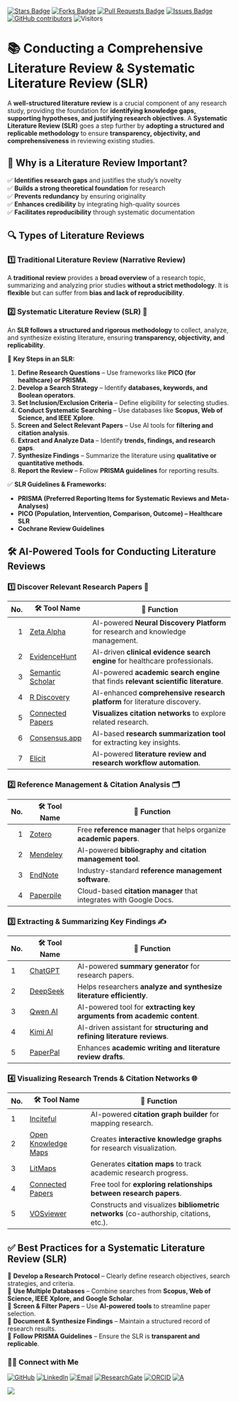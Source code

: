 <a href="https://github.com/drshahizan/short-course/stargazers"><img src="https://img.shields.io/github/stars/drshahizan/short-course" alt="Stars Badge"/></a>
<a href="https://github.com/drshahizan/short-course/network/members"><img src="https://img.shields.io/github/forks/drshahizan/short-course" alt="Forks Badge"/></a>
<a href="https://github.com/drshahizan/short-course/pulls"><img src="https://img.shields.io/github/issues-pr/drshahizan/short-course" alt="Pull Requests Badge"/></a>
<a href="https://github.com/drshahizan/short-course"><img src="https://img.shields.io/github/issues/drshahizan/short-course" alt="Issues Badge"/></a>
<a href="https://github.com/drshahizan/short-course/graphs/contributors"><img alt="GitHub contributors" src="https://img.shields.io/github/contributors/drshahizan/short-course?color=2b9348"></a>
![Visitors](https://api.visitorbadge.io/api/visitors?path=https%3A%2F%2Fgithub.com%2Fdrshahizan%2Fshort-course&labelColor=%23d9e3f0&countColor=%23697689&style=flat)

# 📚 Conducting a Comprehensive Literature Review & Systematic Literature Review (SLR)

A **well-structured literature review** is a crucial component of any research study, providing the foundation for **identifying knowledge gaps, supporting hypotheses, and justifying research objectives**. A **Systematic Literature Review (SLR)** goes a step further by **adopting a structured and replicable methodology** to ensure **transparency, objectivity, and comprehensiveness** in reviewing existing studies.  

## 🎯 **Why is a Literature Review Important?**  

✅ **Identifies research gaps** and justifies the study’s novelty  
✅ **Builds a strong theoretical foundation** for research  
✅ **Prevents redundancy** by ensuring originality  
✅ **Enhances credibility** by integrating high-quality sources  
✅ **Facilitates reproducibility** through systematic documentation  

## 🔍 **Types of Literature Reviews**  

### **1️⃣ Traditional Literature Review (Narrative Review)**  
A **traditional review** provides a **broad overview** of a research topic, summarizing and analyzing prior studies **without a strict methodology**. It is **flexible** but can suffer from **bias and lack of reproducibility**.  

### **2️⃣ Systematic Literature Review (SLR) 🔬**  
An **SLR follows a structured and rigorous methodology** to collect, analyze, and synthesize existing literature, ensuring **transparency, objectivity, and replicability**.  

📌 **Key Steps in an SLR:**  
1. **Define Research Questions** – Use frameworks like **PICO (for healthcare) or PRISMA**.  
2. **Develop a Search Strategy** – Identify **databases, keywords, and Boolean operators**.  
3. **Set Inclusion/Exclusion Criteria** – Define eligibility for selecting studies.  
4. **Conduct Systematic Searching** – Use databases like **Scopus, Web of Science, and IEEE Xplore**.  
5. **Screen and Select Relevant Papers** – Use AI tools for **filtering and citation analysis**.  
6. **Extract and Analyze Data** – Identify **trends, findings, and research gaps**.  
7. **Synthesize Findings** – Summarize the literature using **qualitative or quantitative methods**.  
8. **Report the Review** – Follow **PRISMA guidelines** for reporting results.  

✅ **SLR Guidelines & Frameworks:**  
- **PRISMA (Preferred Reporting Items for Systematic Reviews and Meta-Analyses)**  
- **PICO (Population, Intervention, Comparison, Outcome) – Healthcare SLR**  
- **Cochrane Review Guidelines**  

## 🛠 **AI-Powered Tools for Conducting Literature Reviews**  

### **1️⃣ Discover Relevant Research Papers** 🔎  

| No. | 🛠 **Tool Name** | 📖 **Function** | 
| ---: | ---------------- | ------------------ | 
| 1 | [Zeta Alpha](https://search.zeta-alpha.com/) | AI-powered **Neural Discovery Platform** for research and knowledge management. | 
| 2 | [EvidenceHunt](https://evidencehunt.com/) | AI-driven **clinical evidence search engine** for healthcare professionals. | 
| 3 | [Semantic Scholar](https://www.semanticscholar.org/) | AI-powered **academic search engine** that finds **relevant scientific literature**. | 
| 4 | [R Discovery](https://discovery.researcher.life/) | AI-enhanced **comprehensive research platform** for literature discovery. | 
| 5 | [Connected Papers](https://www.connectedpapers.com/) | **Visualizes citation networks** to explore related research. | 
| 6 | [Consensus.app](https://consensus.app/) | AI-based **research summarization tool** for extracting key insights. | 
| 7 | [Elicit](https://elicit.com/) | AI-powered **literature review and research workflow automation**. | 

### **2️⃣ Reference Management & Citation Analysis** 🗂  

|  No. | 🛠 **Tool Name** | 📖 **Function** | 
| ---: | ---------------- | ------------------ | 
| 1 | [Zotero](https://www.zotero.org/) | Free **reference manager** that helps organize **academic papers**. | 
| 2 | [Mendeley](https://www.mendeley.com/) | AI-powered **bibliography and citation management tool**. | 
| 3 | [EndNote](https://endnote.com/) | Industry-standard **reference management software**. | 
| 4 | [Paperpile](https://paperpile.com/) | Cloud-based **citation manager** that integrates with Google Docs. | 


### 3️⃣ Extracting & Summarizing Key Findings ✍  

|  No. | 🛠 Tool Name | 📖 Function | 
| --- | ---------------- | ------------------ |
| 1 | [ChatGPT](https://openai.com/chatgpt/) | AI-powered **summary generator** for research papers. | 
| 2 | [DeepSeek](https://deepseek.com/) | Helps researchers **analyze and synthesize literature efficiently**. | 
| 3 | [Qwen AI](https://qwen.ai/) | AI-powered tool for **extracting key arguments from academic content**. | 
| 4 | [Kimi AI](https://kimi.ai/) | AI-driven assistant for **structuring and refining literature reviews**. | 
| 5 | [PaperPal](https://www.paperpal.com/) | Enhances **academic writing and literature review drafts**. | 

### **4️⃣ Visualizing Research Trends & Citation Networks** 🌐  

|  No. | 🛠 **Tool Name** | 📖 **Function** | 
| --- | ---------------- | ------------------ | 
| 1 | [Inciteful](https://inciteful.xyz/) | AI-powered **citation graph builder** for mapping research. | 
| 2 | [Open Knowledge Maps](https://openknowledgemaps.org/) | Creates **interactive knowledge graphs** for research visualization. | 
| 3 | [LitMaps](https://www.litmaps.com/) | Generates **citation maps** to track academic research progress. | 
| 4 | [Connected Papers](https://www.connectedpapers.com/) | Free tool for **exploring relationships between research papers**. | 
| 5 | [VOSviewer](https://www.vosviewer.com/) | Constructs and visualizes **bibliometric networks** (co-authorship, citations, etc.). | 

## ✅ **Best Practices for a Systematic Literature Review (SLR)**  

📌 **Develop a Research Protocol** – Clearly define research objectives, search strategies, and criteria.  
📌 **Use Multiple Databases** – Combine searches from **Scopus, Web of Science, IEEE Xplore, and Google Scholar**.  
📌 **Screen & Filter Papers** – Use **AI-powered tools** to streamline paper selection.  
📌 **Document & Synthesize Findings** – Maintain a structured record of research results.  
📌 **Follow PRISMA Guidelines** – Ensure the SLR is **transparent and replicable**.  

### 🙌🏻 Connect with Me
<p align="left">
    <a href="https://github.com/drshahizan" target="_blank"><img alt="GitHub" src="https://img.shields.io/badge/-@drshahizan-181717?style=flat-square&logo=GitHub&logoColor=white"></a>
    <a href="https://www.linkedin.com/in/drshahizan" target="_blank"><img alt="LinkedIn" src="https://img.shields.io/badge/-drshahizan-blue?style=flat-square&logo=Linkedin&logoColor=white&link=https://www.linkedin.com/in/drshahizan/"></a>
    <a href="mailto:shahizan@utm.my" target="_blank"><img alt="Email" src="https://img.shields.io/badge/-shahizan@utm.my-c14438?style=flat-square&logo=Gmail&logoColor=white&link=mailto:shahizan@utm.my.com"></a>
    <a href="https://www.researchgate.net/profile/Mohd-Othman-28" target="_blank"><img alt="ResearchGate" src="https://img.shields.io/badge/-ResearchGate-00CCBB?style=flat-square&logo=ResearchGate&logoColor=white"></a>
    <a href="https://orcid.org/0000-0003-4261-1873" target="_blank"><img alt="ORCID" src="https://img.shields.io/badge/-ORCID-A6CE39?style=flat-square&logo=ORCID&logoColor=white"></a> 
 <a href="https://visitorbadge.io/status?path=https%3A%2F%2Fgithub.com%2Fdrshahizan" target="_blank"><img alt="A" src="https://api.visitorbadge.io/api/visitors?path=https%3A%2F%2Fgithub.com%2Fdrshahizan&labelColor=%23697689&countColor=%23555555&style=plastic"></a>
 
![](https://hit.yhype.me/github/profile?user_id=81284918)
</p>


